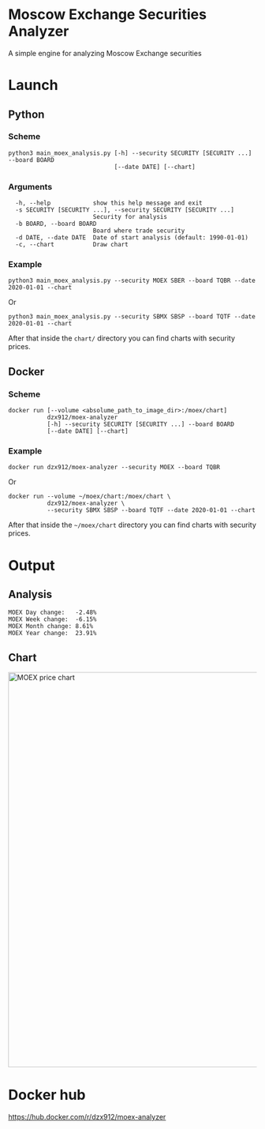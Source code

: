 # Moscow Exchange Securities Analyzer

A simple engine for analyzing Moscow Exchange securities

# Launch
## Python
### Scheme
```shell script
python3 main_moex_analysis.py [-h] --security SECURITY [SECURITY ...] --board BOARD 
                              [--date DATE] [--chart]
```
### Arguments
```shell script
  -h, --help            show this help message and exit
  -s SECURITY [SECURITY ...], --security SECURITY [SECURITY ...]
                        Security for analysis
  -b BOARD, --board BOARD
                        Board where trade security
  -d DATE, --date DATE  Date of start analysis (default: 1990-01-01)
  -c, --chart           Draw chart

```
### Example
```shell script
python3 main_moex_analysis.py --security MOEX SBER --board TQBR --date 2020-01-01 --chart
```
Or
```shell script
python3 main_moex_analysis.py --security SBMX SBSP --board TQTF --date 2020-01-01 --chart
```

After that inside the `chart/` directory you can find charts with security prices.

## Docker
### Scheme
```shell script
docker run [--volume <absolume_path_to_image_dir>:/moex/chart] 
           dzx912/moex-analyzer
           [-h] --security SECURITY [SECURITY ...] --board BOARD 
           [--date DATE] [--chart]
```

### Example
```shell script
docker run dzx912/moex-analyzer --security MOEX --board TQBR
```
Or
```shell script
docker run --volume ~/moex/chart:/moex/chart \
           dzx912/moex-analyzer \
           --security SBMX SBSP --board TQTF --date 2020-01-01 --chart
```
After that inside the `~/moex/chart` directory you can find charts with security prices.

# Output
## Analysis
```shell script
MOEX Day change:   -2.48%
MOEX Week change:  -6.15%
MOEX Month change: 8.61%
MOEX Year change:  23.91%
```
## Chart
<img src="https://raw.githubusercontent.com/dzx912/moex-analyzer/master/example/MOEX.png" alt="MOEX price chart" width="800"/>

# Docker hub
https://hub.docker.com/r/dzx912/moex-analyzer


